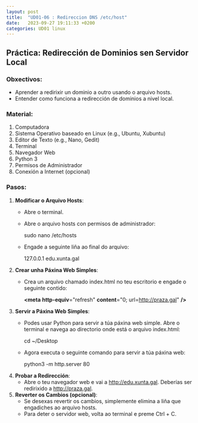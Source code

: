```yaml
---
layout: post
title:  "UD01-06 : Redireccion DNS /etc/host"
date:   2023-09-27 19:11:33 +0200
categories: UD01 linux
---
```


## **Práctica: Redirección de Dominios sen Servidor Local**
### **Obxectivos:**
- Aprender a redirixir un dominio a outro usando o arquivo hosts.
- Entender como funciona a redirección de dominios a nivel local.

### Material:
1. Computadora
1. Sistema Operativo baseado en Linux (e.g., Ubuntu, Xubuntu)
1. Editor de Texto (e.g., Nano, Gedit)
1. Terminal
1. Navegador Web
1. Python 3
1. Permisos de Administrador
1. Conexión a Internet (opcional)


### <a name="pasos"></a>**Pasos:**
1. **Modificar o Arquivo Hosts**:
   - Abre o terminal.
   - Abre o arquivo hosts con permisos de administrador:

     sudo nano /etc/hosts
   - Engade a seguinte liña ao final do arquivo:

     127.0.0.1 edu.xunta.gal
2. **Crear unha Páxina Web Simples**:
   - Crea un arquivo chamado index.html no teu escritorio e engade o seguinte contido:

     <!DOCTYPE html>
     **<html>**
     **<head>**
     **<meta** **http-equiv**="refresh" **content**="0; url=http://praza.gal" **/>**
     **<title>**Redirección a Praza.gal**</title>**
     **</head>**
     **<body>**
     **</body>**
     **</html>**
3. **Servir a Páxina Web Simples**:
   - Podes usar Python para servir a túa páxina web simple. Abre o terminal e navega ao directorio onde está o arquivo index.html:

     cd ~/Desktop
   - Agora executa o seguinte comando para servir a túa páxina web:

     python3 -m http.server 80
4. **Probar a Redirección**:
   - Abre o teu navegador web e vai a <http://edu.xunta.gal>. Deberías ser redirixido a <http://praza.gal>.
5. **Reverter os Cambios (opcional)**:
   - Se desexas revertir os cambios, simplemente elimina a liña que engadiches ao arquivo hosts.
   - Para deter o servidor web, volta ao terminal e preme Ctrl + C.


